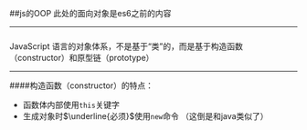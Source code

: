 ##js的OOP
此处的面向对象是es6之前的内容
***
###
JavaScript 语言的对象体系，不是基于“类”的，而是基于构造函数（constructor）和原型链（prototype）
****
####构造函数（constructor）的特点：
- 函数体内部使用`this`关键字
- 生成对象时$\underline{必须}$使用`new`命令  （这倒是和java类似了）


